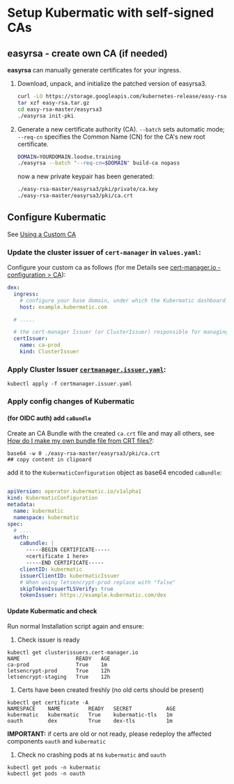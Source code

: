 
# Setup Kubermatic with self-signed CAs

## easyrsa - create own CA (if needed)

**easyrsa** can manually generate certificates for your ingress.

1.  Download, unpack, and initialize the patched version of easyrsa3.
    ```sh
    curl -LO https://storage.googleapis.com/kubernetes-release/easy-rsa/easy-rsa.tar.gz
    tar xzf easy-rsa.tar.gz
    cd easy-rsa-master/easyrsa3
    ./easyrsa init-pki
    ```
        
1.  Generate a new certificate authority (CA). `--batch` sets automatic mode;
    `--req-cn` specifies the Common Name (CN) for the CA's new root certificate.
    ```sh
    DOMAIN=YOURDOMAIN.loodse.training
    ./easyrsa --batch "--req-cn=$DOMAIN" build-ca nopass
    ```
    now a new private keypair has been generated:
    ```sh
    ./easy-rsa-master/easyrsa3/pki/private/ca.key
    ./easy-rsa-master/easyrsa3/pki/ca.crt
    ```

    
        
## Configure Kubermatic

See [Using a Custom CA](https://docs.kubermatic.com/kubermatic/master/tutorials_howtos/kkp_configuration/using_custom_cert_manager/)

### Update the cluster issuer of `cert-manager` in `values.yaml`:

Configure your custom ca as follows (for me Details see [cert-manager.io - configuration > CA](https://cert-manager.io/docs/configuration/ca/)):
```yaml
dex:
  ingress:
    # configure your base domain, under which the Kubermatic dashboard shall be available
    host: example.kubermatic.com

  # .....

  # the cert-manager Issuer (or ClusterIssuer) responsible for managing the certificates
  certIssuer:
    name: ca-prod
    kind: ClusterIssuer
```

### Apply Cluster Issuer [`certmanager.issuer.yaml`](./certmanager.issuer.yaml):

```
kubectl apply -f certmanager.issuer.yaml
```
### Apply config changes of Kubermatic

#### (for OIDC auth) add `caBundle`

Create an CA Bundle with the created `ca.crt` file and may all others, see [How do I make my own bundle file from CRT files?](https://ssl4less.eu/faq/technical-questions/how-do-i-make-my-own-bundle-file-from-crt-files.html):

```shell script
base64 -w 0 ./easy-rsa-master/easyrsa3/pki/ca.crt
## copy content in clipoard 
```
add it to the `KubermaticConfiguration` object as base64 encoded `caBundle`:
```yaml

apiVersion: operator.kubermatic.io/v1alpha1
kind: KubermaticConfiguration
metadata:
  name: kubermatic
  namespace: kubermatic
spec:
  # ....
  auth:
    caBundle: |
      -----BEGIN CERTIFICATE-----
      <certificate 1 here>
      -----END CERTIFICATE-----
    clientID: kubermatic
    issuerClientID: kubermaticIssuer
    # When using letsencrypt-prod replace with "false"
    skipTokenIssuerTLSVerify: true
    tokenIssuer: https://example.kubermatic.com/dex
```

#### Update Kubermatic and check
Run normal Installation script again and ensure:

1. Check issuer is ready
```
kubectl get clusterissuers.cert-manager.io 
NAME                  READY   AGE
ca-prod               True    1m
letsencrypt-prod      True    12h
letsencrypt-staging   True    12h
```
1. Certs have been created freshly (no old certs should be present)
```
kubectl get certificate -A
NAMESPACE    NAME         READY   SECRET           AGE
kubermatic   kubermatic   True    kubermatic-tls   1m
oauth        dex          True    dex-tls          1m
```
**IMPORTANT:** if certs are old or not ready, please redeploy the affected components `oauth` and `kubermatic`
1. Check no crashing pods at ns `kubermatic` and `oauth`
```shell script
kubectl get pods -n kubermatic
kubectl get pods -n oauth
``` 
